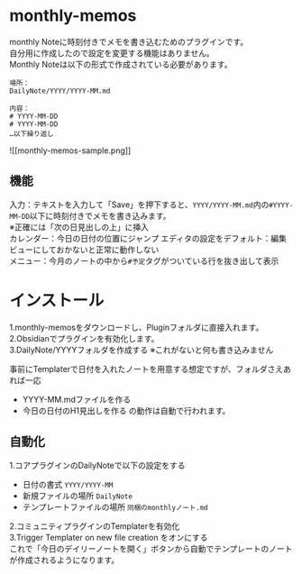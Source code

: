 # monthly-memos
monthly Noteに時刻付きでメモを書き込むためのプラグインです。  
自分用に作成したので設定を変更する機能はありません。  
Monthly Noteは以下の形式で作成されている必要があります。  
```
場所：
DailyNote/YYYY/YYYY-MM.md

内容：
# YYYY-MM-DD  
# YYYY-MM-DD  
…以下繰り返し
```
![[monthly-memos-sample.png]]

## 機能
入力：テキストを入力して「Save」を押下すると、`YYYY/YYYY-MM.md`内の`#YYYY-MM-DD`以下に時刻付きでメモを書き込みます。  
※正確には「次の日見出しの上」に挿入  
カレンダー：今日の日付の位置にジャンプ エディタの設定をデフォルト：編集ビューにしておかないと正常に動作しない  
メニュー：今月のノートの中から`#予定`タグがついている行を抜き出して表示  

# インストール
1.monthly-memosをダウンロードし、Pluginフォルダに直接入れます。  
2.Obsidianでプラグインを有効化します。  
3.DailyNote/YYYYフォルダを作成する ※これがないと何も書き込みません
  
事前にTemplaterで日付を入れたノートを用意する想定ですが、フォルダさえあれば一応
- YYYY-MM.mdファイルを作る
- 今日の日付のH1見出しを作る
の動作は自動で行われます。

## 自動化
1.コアプラグインのDailyNoteで以下の設定をする  
- 日付の書式 `YYYY/YYYY-MM`
- 新規ファイルの場所 `DailyNote`
- テンプレートファイルの場所 `同梱のmonthlyノート.md`

2.コミュニティプラグインのTemplaterを有効化  
3.Trigger Templater on new file creation をオンにする  
これで「今日のデイリーノートを開く」ボタンから自動でテンプレートのノートが作成されるようになります。
